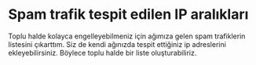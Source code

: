 # Spam trafik tespit edilen IP aralıkları

Toplu halde kolayca engelleyebilmeniz için ağımıza gelen spam trafiklerin listesini çıkarttım. Siz de kendi ağınızda tespit ettiğiniz ip adreslerini ekleyebilirsiniz. Böylece toplu halde bir liste oluşturabiliriz.
